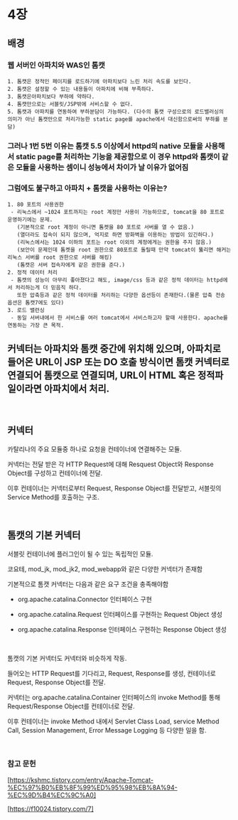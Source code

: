# 4장

## 배경

### 웹 서버인 아파치와 WAS인 톰캣

~~~
1. 톰캣은 정적인 페이지를 로드하기에 아파치보다 느린 처리 속도를 보인다.
2. 톰캣은 설정할 수 있는 내용들이 아파치에 비해 부족하다.
3. 톰캣은아파치보다 부하에 약하다.
4. 톰캣만으로는 서블릿/JSP밖에 서비스할 수 없다.
5. 톰캣과 아파치를 연동하여 부하분담이 가능하다. (다수의 톰캣 구성으로의 로드밸러싱의 의미가 아닌 톰캣만으로 처리가능한 static page를 apache에서 대신함으로써의 부하를 분담)
~~~

### 그러나 1번 5번 이유는 톰캣 5.5 이상에서 httpd의 native 모듈을 사용해서 static page를 처리하는 기능을 제공함으로 이 경우 httpd와 톰캣이 같은 모듈을 사용하는 셈이니 성능에서 차이가 날 이유가 없어짐

### 그럼에도 불구하고 아파치 + 톰캣을 사용하는 이유는?

~~~
1. 80 포트의 사용권한
 - 리눅스에서 ~1024 포트까지는 root 계정만 사용이 가능하므로, tomcat을 80 포트로 운영하기에는 문제.
   (기본적으로 root 계정이 아니면 톰켓을 80 포트로 서버를 열 수 없음.)
   (열더라도 접속이 되지 않으며, 억지로 하면 방화벽을 이용하는 방법이 있긴하다.)
   (리눅스에서는 1024 이하의 포트는 root 이외의 계정에게는 권한을 주지 않음.)
   (보안이 문제인데 톰켓을 root 권한으로 80포트로 돌릴때 만약 tomcat이 뚫리면 해커는 리눅스 서버를 root 권한으로 서버를 해킹)
   (톰캣은 서버 접속자에게 같은 권한을 준다.)
2. 정적 데이터 처리
 - 톰캣의 성능이 아무리 좋아졌다고 해도, image/css 등과 같은 정적 데이터는 httpd에서 처리하는게 더 믿음직 하다.
   또한 압축등과 같은 정적 데이터를 처리하는 다양한 옵션등이 존재한다.(물론 압축 전송 옵션은 톰캣7에도 있다)
3. 로드 밸런싱
 - 동일 서버내에서 한 서비스를 여러 tomcat에서 서비스하고자 할때 사용한다. apache를 연동하는 가장 큰 목적.
~~~

## 커넥터는 아파치와 톰캣 중간에 위치해 있으며, 아파치로 들어온 URL이 JSP 또는 DO 호출 방식이면 톰캣 커넥터로 연결되어 톰캣으로 연결되며, URL이 HTML 혹은 정적파일이라면 아파치에서 처리.

<br>

## 커넥터

카탈리나의 주요 모듈중 하나로 요청을 컨테이너에 연결해주는 모듈.

커넥터는 전달 받은 각 HTTP Request에 대해 Resquest Object와 Response Object를 구성하고 컨테이너에 전달.

이후 컨테이너는 커넥터로부터 Request, Response Object를 전달받고, 서블릿의 Service Method를 호출하는 구조.

<br>

## 톰캣의 기본 커넥터

서블릿 컨테이너에 플러그인이 될 수 있는 독립적인 모듈.

코요테, mod_jk, mod_jk2, mod_webapp와 같은 다양한 커넥터가 존재함

기본적으로 톰캣 커넥터는 다음과 같은 요구 조건을 충족해야함

- org.apache.catalina.Connector 인터페이스 구현

- org.apache.catalina.Request 인터페이스를 구현하는 Request Object 생성

- org.apache.catalina.Response 인터페이스 구현하는 Response Object 생성

<br>

톰캣의 기본 커넥터도 커넥터와 비슷하게 작동.

들어오는 HTTP Request를 기다리고, Request, Response를 생성, 컨테이너로 Request, Response Object를 전달.

커넥터는 org.apache.catalina.Container 인터페이스의 invoke Method를 통해 Request/Response Object를 컨테이너로 전달.

이후 컨테이너는 invoke Method 내에서 Servlet Class Load, service Method Call, Session Management, Error Message Logging 등 다양한 일을 함.

<br>



### 참고 문헌

[https://kshmc.tistory.com/entry/Apache-Tomcat-%EC%97%B0%EB%8F%99%ED%95%98%EB%8A%94-%EC%9D%B4%EC%9C%A0]

[https://f10024.tistory.com/7]
